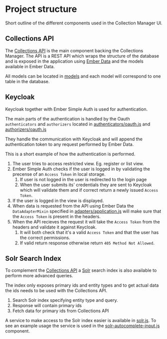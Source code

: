 # Project structure #

Short outline of the different components used in the Collection Manager UI.

## Collections API ##

The [Collections API](github.com/dina-web/collections-api) is the main component backing the Collections Manager. The API is a REST API which wraps the structure of the database and is exposed in the application using [Ember Data](http://emberjs.com/api/data/) and the models available in Ember Data.

All models can be located in [models](../app/models) and each model will correspond to one table in the database.

## Keycloak ##

Keycloak together with Ember Simple Auth is used for authentication.

The main parts of the authentication is handled by the Oauth `authenticators` and `authorizers` located in [authenticators/oauth.js](../app/authenticators/oauth.js) and [authorizers/oauth.js](../app/authorizers/oauth.js)

They handle the communication with Keycloak and will append the authentication token to any request performed by Ember Data.

This is a short example of how the authentication is performed.

1. The user tries to access restricted view. Eg. register or list view.
1. Ember Simple Auth checks if the user is logged in by validating the precense of an `Access Token` in local storage.
    1. If user is not logged in the user is redirected to the login page
    1. When the user submits its' credentials they are sent to Keycloak which will validate them and if correct return a newly issued `Access Token`.
1. If the user is logged in the view is displayed.
1. When data is requested from the API using Ember Data the `DataAdapterMixin` specified in [adapters/application.js](../app/adapters/application.js) will make sure that the `Access Token` is present in the headers.
1. When the API recieves the request it will take the `Access Token` from the headers and validate it against Keycloak.
    1. It will both check that it's a valid `Access Token` and that the user has the correct permissions.
    1. If valid return response otherwise return `405 Method Not Allowed`.

## Solr Search Index ##

To complement the [Collections API](github.com/dina-web/collections-api) a [Solr](http://lucene.apache.org/solr/) search index is also available to perform more advanced queries.

The index only exposes primary ids and entity types and to get actual data the ids needs to be used with the Collections API.

1. Search Solr index specifying entity type and query.
1. Response will contain primary ids
1. Fetch data for primary ids from Collections API

A service to make access to the Solr index easier is available in [solr.js](../app/services/solr.js). To see an example usage the service is used in the [solr-autocomplete-input.js](../app/components/solr-autocomplete-input.js) component.
